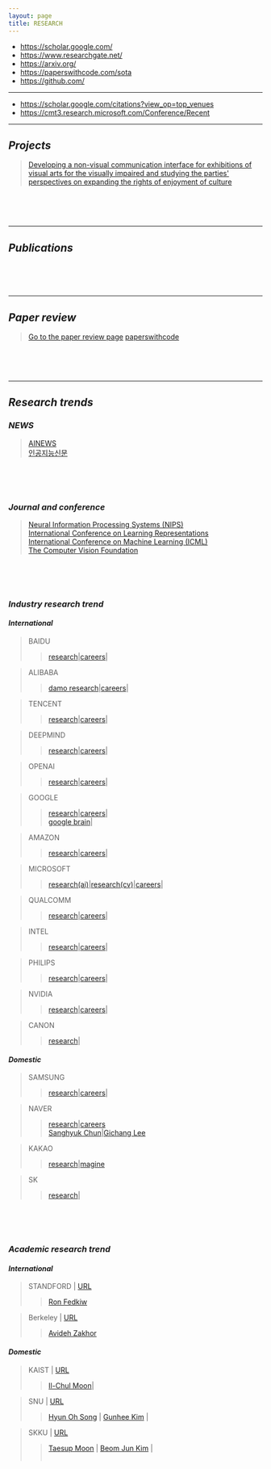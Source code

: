 ```yaml
---
layout: page
title: RESEARCH
---
```


- <a href='https://scholar.google.com/' target="_blank">https://scholar.google.com/</a>
- <a href='https://www.researchgate.net/' target="_blank">https://www.researchgate.net/</a>
- <a href='https://arxiv.org/' target="_blank">https://arxiv.org/</a>
- <a href="https://paperswithcode.com/sota" target="_blank">https://paperswithcode.com/sota</a>
- <a href="https://github.com/" target="_blank">https://github.com/</a>

---

- <a href='https://scholar.google.com/citations?view_op=top_venues' target="_blank">https://scholar.google.com/citations?view_op=top_venues</a>
- <a href='https://cmt3.research.microsoft.com/Conference/Recent' target="_blank">https://cmt3.research.microsoft.com/Conference/Recent</a>




<hr class="division1">


## _Projects_

> [Developing a non-visual communication interface for exhibitions of visual arts for the visually impaired and studying the parties' perspectives on expanding the rights of enjoyment of culture](https://userdyk-github.github.io/research/PROJECT01.html)

<br><br><br>

---

## _Publications_

<br><br><br>

---

## _Paper review_

> [Go to the paper review page](https://userdyk-github.github.io/research/PAPER-REVIEW.html)
> <a href="https://paperswithcode.com/" target="_blank">paperswithcode</a>

<br><br><br>

---

## _Research trends_

### _NEWS_
> <a href='https://artificialintelligence-news.com/' target="_blank">AINEWS</a><br>
> <a href='http://www.aitimes.kr' target="_blank">인공지능신문</a><br>


<br><br><br>


### _Journal and conference_
> <a href='https://nips.cc' target="_blank">Neural Information Processing Systems (NIPS)</a><br>
> <a href='https://www.iclr.cc' target="_blank">International Conference on Learning Representations</a><br>
> <a href='https://icml.cc/' target="_blank">International Conference on Machine Learning (ICML)</a><br>
> <a href='https://www.thecvf.com' target="_blank">The Computer Vision Foundation</a><br>

<br><br><br>


### _Industry research trend_

#### _International_


> BAIDU
>> <a href='http://research.baidu.com/Research_Areas?id=55' target="_blank">research</a>|<a href='http://research.baidu.com/Career' target="_blank">careers</a>|<br> 
> <a href='' target="_blank"></a> 

> ALIBABA
>> <a href='https://damo.alibaba.com/labs/' target="_blank">damo research</a>|<a href='https://damo.alibaba.com/careers/?goto=1' target="_blank">careers</a>|<br> 
> <a href='' target="_blank"></a> 

> TENCENT
>> <a href='https://ai.tencent.com/ailab/en/index/' target="_blank">research</a>|<a href='https://ai.tencent.com/ailab/en/recruit' target="_blank">careers</a>|<br> 
> <a href='' target="_blank"></a> 



> DEEPMIND 
>> <a href='https://deepmind.com/research' target="_blank">research</a>|<a href='https://deepmind.com/careers/jobs' target="_blank">careers</a>|<br> 
> <a href='' target="_blank"></a>

> OPENAI
>> <a href='https://openai.com/progress/' target="_blank">research</a>|<a href='https://openai.com/jobs/' target="_blank">careers</a>|<br>
> <a href='' target="_blank"></a>

> GOOGLE
>> <a href='https://ai.google/research/' target="_blank">research</a>|<a href='https://ai.google/research/join-us/' target="_blank">careers</a>|<br>
>> <a href="https://ai.google/research/teams/brain/" target="_blank">google brain</a>|<br>
> <a href='' target="_blank"></a>

> AMAZON
>> <a href='https://www.aboutamazon.com/research' target="_blank">research</a>|<a href='https://www.amazon.jobs/en/teams/amazonai' target="_blank">careers</a>|<br>
> <a href='' target="_blank"></a>

> MICROSOFT
>> <a href='https://www.microsoft.com/en-us/research/research-area/artificial-intelligence/' target="_blank">research(ai)</a>|<a href='https://www.microsoft.com/en-us/research/research-area/computer-vision/' target="_blank">research(cv)</a>|<a href='https://www.microsoft.com/en-us/research/lab/microsoft-research-ai/opportunities/' target="_blank">careers</a>|<br>
> <a href='' target="_blank"></a>

> QUALCOMM
>> <a href='https://www.qualcomm.com/invention/artificial-intelligence/ai-research' target="_blank">research</a>|<a href='https://jobs.qualcomm.com/public/search.xhtml' target="_blank">careers</a>|<br>
> <a href='' target="_blank"></a>

> INTEL
>> <a href='https://www.intel.ai/research/#gs.1x6fho' target="_blank">research</a>|<a href='https://jobs.intel.com/page/show/artificial-intelligence-jobs' target="_blank">careers</a>|<br>
> <a href='' target="_blank"></a>

> PHILIPS 
>> <a href='https://www.philips.com/a-w/research/home' target="_blank">research</a>|<a href='https://jobs.philips.com/jobs/?q=ai' target="_blank">careers</a>|<br>
> <a href='' target="_blank"></a>

> NVIDIA 
>> <a href='https://www.nvidia.com/en-us/research/' target="_blank">research</a>|<a href='https://nvidia.wd5.myworkdayjobs.com/NVIDIAExternalCareerSite' target="_blank">careers</a>|<br>
> <a href='' target="_blank"></a>

> CANON 
>> <a href='https://research.eu.medical.canon/specialism/technology-research-and-development/artificial-intelligence' target="_blank">research</a>|<br>
> <a href='' target="_blank"></a>






#### _Domestic_

> SAMSUNG
>> <a href='https://research.samsung.com/artificial-intelligence' target="_blank">research</a>|<a href='https://research.samsung.com/careers' target="_blank">careers</a>|<br>
> <a href='' target="_blank"></a>

> NAVER 
>> <a href='https://clova.ai/ko/research/research-areas.html' target="_blank">research</a>|<a href='https://clova.ai/ko/research/careers.html' target="_blank">careers</a><br>
>> <a href='https://sanghyukchun.github.io/home/' target="_blank">Sanghyuk Chun</a>|<a href='https://ratsgo.github.io/' target="_blank">Gichang Lee</a><br>
> <a href='' target="_blank"></a>

> KAKAO
>> <a href='https://kakao.ai/tech' target="_blank">research</a>|<a href='https://brunch.co.kr/magazine/kakaoaireport'>magine</a><br>
> <a href='' target="_blank"></a>

> SK
>> <a href='https://www.skt.ai/' target="_blank">research</a>|<br>
> <a href='' target="_blank"></a>

<br><br><br>

### _Academic research trend_

#### _International_
> STANDFORD | <a href='http://ai.stanford.edu/' target="_blank">URL</a><br>
>> <a href='http://physbam.stanford.edu/~fedkiw/' target="_blank">Ron Fedkiw</a><br>
> <a href='' target="_blank"></a>

> Berkeley | <a href='https://www2.eecs.berkeley.edu/Research/Areas/AI/' target="_blank">URL</a><br>
>> <a href='http://www-video.eecs.berkeley.edu/?_ga=2.160189117.1202821909.1567979786-434982952.1567979786' target="_blank">Avideh Zakhor</a><br>
> <a href='' target="_blank"></a>



#### _Domestic_
> KAIST | <a href='https://kis.kaist.ac.kr/index.php?mid=KIAI_O' target="_blank">URL</a><br>
>> <a href='https://aailab.kaist.ac.kr/xe2/home' target="_blank">Il-Chul Moon</a>|<br>
> <a href='' target="_blank"></a>

> SNU | <a href='https://cse.snu.ac.kr/research/groups' target="_blank">URL</a><br>
>> <a href='http://mllab.snu.ac.kr/' target="_blank">Hyun Oh Song</a> | <a href='http://vision.snu.ac.kr/' target="_blank">Gunhee Kim</a> | <br>
> <a href='' target="_blank"></a>

> SKKU | <a href='https://sci-cube.skku.edu/sci-cube/professor/faculty_research_science.do' target="_blank">URL</a><br>
>> <a href='https://mindlab-skku.github.io/' target="_blank">Taesup Moon</a> | <a href='http://statphys.skku.ac.kr/' target="_blank">Beom Jun Kim</a> | <br>
> <a href='' target="_blank"></a><br>
